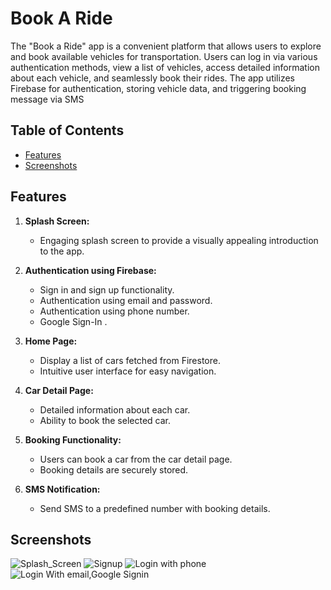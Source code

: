 # Book A Ride

The "Book a Ride" app is a convenient platform that allows users to explore and book available vehicles for transportation. Users can log in via various authentication methods, view a list of vehicles, access detailed information about each vehicle, and seamlessly book their rides. The app utilizes Firebase for authentication, storing vehicle data, and triggering booking message via SMS

## Table of Contents

- [Features](#features)
- [Screenshots](#screenshots)

## Features

1. **Splash Screen:**
   - Engaging splash screen to provide a visually appealing introduction to the app.

2. **Authentication using Firebase:**
   - Sign in and sign up functionality.
   - Authentication using email and password.
   - Authentication using phone number.
   - Google Sign-In .

3. **Home Page:**
   - Display a list of cars fetched from Firestore.
   - Intuitive user interface for easy navigation.

4. **Car Detail Page:**
   - Detailed information about each car.
   - Ability to book the selected car.

5. **Booking Functionality:**
   - Users can book a car from the car detail page.
   - Booking details are securely stored.

6. **SMS Notification:**
   - Send SMS to a predefined number with booking details.


## Screenshots
![Splash_Screen](https://github.com/sanishaukhale/book-a-ride/assets/43377357/dad804f1-143f-4ece-bf79-784da728c86b)
![Signup](https://github.com/sanishaukhale/book-a-ride/assets/43377357/da9068de-597d-4934-b4e7-67d433943ff4)
![Login with phone](https://github.com/sanishaukhale/book-a-ride/assets/43377357/eef3fd64-d1c4-40c1-95b6-f5b9b44cce44)
![Login With email,Google Signin](https://github.com/sanishaukhale/book-a-ride/assets/43377357/e6b96eb0-140d-449f-981b-6cb2c4a148af)


